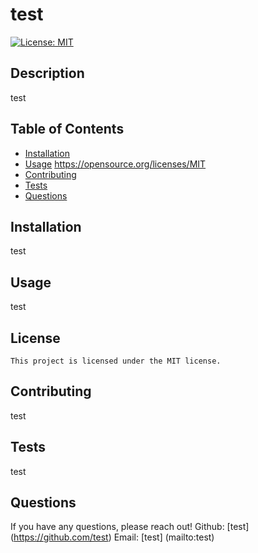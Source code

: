 # test
  [![License: MIT](https://img.shields.io/badge/License-MIT-yellow.svg)](https://opensource.org/licenses/MIT)

  ## Description
  test

  ## Table of Contents
  * [Installation](#installation)
  * [Usage](#usage)
  https://opensource.org/licenses/MIT
  * [Contributing](#contributing)
  * [Tests](#tests)
  * [Questions](#questions)
  
  ## Installation
  test 

  ## Usage
  test
  ## License
    This project is licensed under the MIT license. 

  ## Contributing
  test

  ## Tests
  test

  ## Questions
  
  If you have any questions, please reach out!
  Github: [test] (https://github.com/test)
  Email: [test] (mailto:test)

